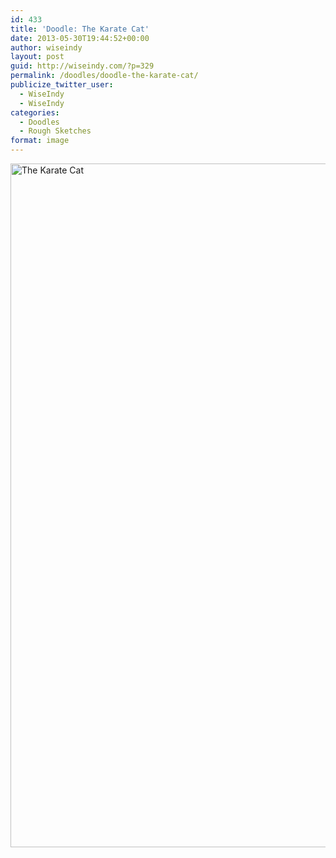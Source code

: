 ```yaml
---
id: 433
title: 'Doodle: The Karate Cat'
date: 2013-05-30T19:44:52+00:00
author: wiseindy
layout: post
guid: http://wiseindy.com/?p=329
permalink: /doodles/doodle-the-karate-cat/
publicize_twitter_user:
  - WiseIndy
  - WiseIndy
categories:
  - Doodles
  - Rough Sketches
format: image
---
```

<p><img class="alignnone size-full wp-image-331" alt="The Karate Cat" src="http://wiseindy.com/wp-content/uploads/2013/05/the-karate-cat.png" width="670" height="1094" /></p>